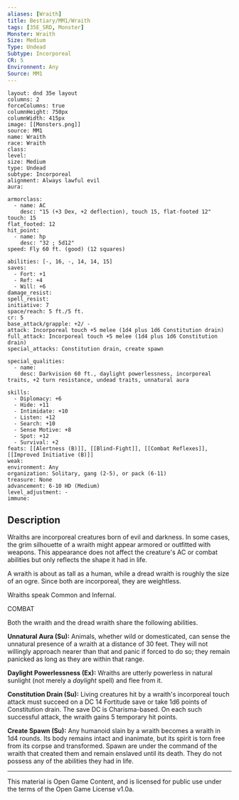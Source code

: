 ```yaml
---
aliases: [Wraith]
title: Bestiary/MM1/Wraith
tags: [35E_SRD, Monster]
Monster: Wraith
Size: Medium
Type: Undead
Subtype: Incorporeal
CR: 5
Environnent: Any
Source: MM1
---
```


```statblock
layout: dnd 35e layout
columns: 2
forceColumns: true
columnHeight: 750px
columnWidth: 415px
image: [[Monsters.png]]
source: MM1
name: Wraith
race: Wraith
class: 
level: 
size: Medium
type: Undead
subtype: Incorporeal
alignment: Always lawful evil
aura: 

armorclass:
  - name: AC
    desc: "15 (+3 Dex, +2 deflection), touch 15, flat-footed 12"
touch: 15
flat_footed: 12
hit_point:
  - name: hp
    desc: "32 ; 5d12"
speed: Fly 60 ft. (good) (12 squares)

abilities: [-, 16, -, 14, 14, 15]
saves:
  - Fort: +1
  - Ref: +4
  - Will: +6
damage_resist: 
spell_resist: 
initiative: 7
space/reach: 5 ft./5 ft.
cr: 5
base_attack/grapple: +2/ -
attack: Incorporeal touch +5 melee (1d4 plus 1d6 Constitution drain)
full_attack: Incorporeal touch +5 melee (1d4 plus 1d6 Constitution drain)
special_attacks: Constitution drain, create spawn

special_qualities:
  - name: 
    desc: Darkvision 60 ft., daylight powerlessness, incorporeal traits, +2 turn resistance, undead traits, unnatural aura

skills:
  - Diplomacy: +6
  - Hide: +11
  - Intimidate: +10
  - Listen: +12
  - Search: +10
  - Sense Motive: +8
  - Spot: +12
  - Survival: +2
feats: [[Alertness (B)]], [[Blind-Fight]], [[Combat Reflexes]], [[Improved Initiative (B)]]
weak: 
environment: Any
organization: Solitary, gang (2-5), or pack (6-11)
treasure: None
advancement: 6-10 HD (Medium)
level_adjustment: -
immune: 
```

## Description

<p>Wraiths are incorporeal creatures born of evil and darkness. In some cases, the grim silhouette of a wraith might appear armored or outfitted with weapons. This appearance does not affect the creature's AC or combat abilities but only reflects the shape it had in life.</p>
<p>A wraith is about as tall as a human, while a dread wraith is roughly the size of an ogre. Since both are incorporeal, they are weightless.</p>
<p>Wraiths speak Common and Infernal.</p>
<p>COMBAT</p>
<p>Both the wraith and the dread wraith share the following abilities.</p>
<p>
            <b>Unnatural Aura (Su):</b> Animals, whether wild or domesticated, can sense the unnatural presence of a wraith at a distance of 30 feet. They will not willingly approach nearer than that and panic if forced to do so; they remain panicked as long as they are within that range.</p>
<p>
            <b>Daylight Powerlessness (Ex):</b> Wraiths are utterly powerless in natural sunlight (not merely a <i>daylight</i> spell) and flee from it.</p>
<p>
            <b>Constitution Drain (Su):</b> Living creatures hit by a wraith's incorporeal touch attack must succeed on a DC 14 Fortitude save or take 1d6 points of Constitution drain. The save DC is Charisma-based. On each such successful attack, the wraith gains 5 temporary hit points.</p>
<p>
            <b>Create Spawn (Su):</b> Any humanoid slain by a wraith becomes a wraith in 1d4 rounds. Its body remains intact and inanimate, but its spirit is torn free from its corpse and transformed. Spawn are under the command of the wraith that created them and remain enslaved until its death. They do not possess any of the abilities they had in life.</p>

---

This material is Open Game Content, and is licensed for public use under
the terms of the Open Game License v1.0a.
